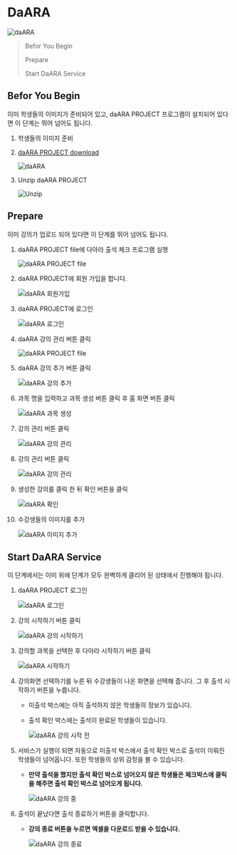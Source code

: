 DaARA
=====

![daARA](https://daara-reference.s3.ap-northeast-2.amazonaws.com/000.PNG)

> Befor You Begin
> 
> Prepare
> 
> Start DaARA Service



## Befor You Begin

이미 학생들의 이미지가 준비되어 있고, daARA PROJECT 프로그램이 설치되어 있다면 이 단계는 뛰어 넘어도 됩니다.

   1. 학생들의 이미지 준비

   2. [daARA PROJECT download](http://ec2-3-34-3-126.ap-northeast-2.compute.amazonaws.com/)

      ![daARA](https://daara-reference.s3.ap-northeast-2.amazonaws.com/111.PNG)

   3. Unzip daARA PROJECT

      ![Unzip](https://daara-reference.s3.ap-northeast-2.amazonaws.com/222.PNG)



## Prepare

이미 강의가 업로드 되어 있다면 이 단계를 뛰어 넘어도 됩니다.

   1. daARA PROJECT file에 다아라 출석 체크 프로그램 실행

      ![daARA PROJECT file](https://daara-reference.s3.ap-northeast-2.amazonaws.com/333.PNG)

   2. daARA PROJECT에 회원 가입을 합니다.

      ![daARA 회원가입](https://daara-reference.s3.ap-northeast-2.amazonaws.com/444.PNG)

   3. daARA PROJECT에 로그인

      ![daARA 로그인](https://daara-reference.s3.ap-northeast-2.amazonaws.com/555.PNG)

   4. daARA 강의 관리 버튼 클릭

      ![daARA PROJECT file](https://daara-reference.s3.ap-northeast-2.amazonaws.com/666.PNG)

   5. daARA 강의 추가 버튼 클릭

      ![daARA 강의 추가](https://daara-reference.s3.ap-northeast-2.amazonaws.com/777.PNG)

   6. 과목 명을 입력하고 과목 생성 버튼 클릭 후 홈 화면 버튼 클릭

      ![daARA 과목 생성](https://daara-reference.s3.ap-northeast-2.amazonaws.com/888.PNG)

   7. 강의 관리 버튼 클릭
   
      ![daARA 강의 관리](https://daara-reference.s3.ap-northeast-2.amazonaws.com/666.PNG)   
   
   8. 강의 관리 버튼 클릭

      ![daARA 강의 관리](https://daara-reference.s3.ap-northeast-2.amazonaws.com/999.PNG)

   9. 생성한 강의를 클릭 한 뒤 확인 버튼을 클릭

      ![daARA 확인](https://daara-reference.s3.ap-northeast-2.amazonaws.com/101010.PNG)

   1. 수강생들의 이미지를 추가

      ![daARA 이미지 추가](https://daara-reference.s3.ap-northeast-2.amazonaws.com/111111.PNG)



## Start DaARA Service

이 단계에서는 이미 위에 단계가 모두 완벽하게 클리어 된 상태에서 진행해야 됩니다.

   1. daARA PROJECT 로그인

      ![daARA 로그인](https://daara-reference.s3.ap-northeast-2.amazonaws.com/555.PNG)
    
   2. 강의 시작하기 버튼 클릭 

      ![daARA 강의 시작하기](https://daara-reference.s3.ap-northeast-2.amazonaws.com/121212.PNG)

   3. 강의할 과목을 선택한 후 다아라 시작하기 버튼 클릭

      ![daARA 시작하기](https://daara-reference.s3.ap-northeast-2.amazonaws.com/aaa.PNG)
      
   4. 강의화면 선택하기를 누른 뒤 수강생들이 나온 화면을 선택해 줍니다. 그 후 출석 시작하기 버튼을 누릅니다.
      
      * 미출석 박스에는 아직 출석하지 않은 학생들의 정보가 있습니다.
      * 출석 확인 박스에는 출석이 완료된 학생들이 있습니다.

         ![daARA 강의 시작 전](https://daara-reference.s3.ap-northeast-2.amazonaws.com/bbb.PNG)
   

   5. 서비스가 실행이 되면 자동으로 미출석 박스에서 출석 확인 박스로 출석이 이뤄진 학생들이 넘어옵니다. 또한 학생들의 상위 감정을 볼 수 있습니다.

      * **만약 출석을 했지만 출석 확인 박스로 넘어오지 않은 학생들은 체크박스에 클릭을 해주면 출석 확인 박스로 넘어오게 됩니다.**

         ![daARA 강의 중](https://daara-reference.s3.ap-northeast-2.amazonaws.com/ddd.PNG)

   6. 출석이 끝났다면 출석 종료하기 버튼을 클릭합니다.
      
      * **강의 종료 버튼을 누르면 엑셀을 다운로드 받을 수 있습니다.**

         ![daARA 강의 종료](https://daara-reference.s3.ap-northeast-2.amazonaws.com/eee.PNG)
